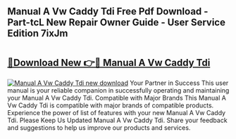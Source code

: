## Manual A Vw Caddy Tdi Free Pdf Download - Part-tcL New Repair Owner Guide - User Service Edition 7ixJm

# <h2><a href="http://bc68902.oget.top/?id=Manual+A+Vw+Caddy+Tdi">🔗Download New 👉🔴 Manual A Vw Caddy Tdi</a></h2>

[![Manual A Vw Caddy Tdi new download](https://i.imgur.com/5g1atiW.png)](http://bc68902.oget.top/?id=Manual+A+Vw+Caddy+Tdi)
Your Partner in Success This user manual is your reliable companion in successfully operating and maintaining your Manual A Vw Caddy Tdi. Compatible with Major Brands This Manual A Vw Caddy Tdi is compatible with major brands of compatible products. Experience the power of list of features with your new Manual A Vw Caddy Tdi. Please Keep Us Updated Manual A Vw Caddy Tdi. Share your feedback and suggestions to help us improve our products and services.
